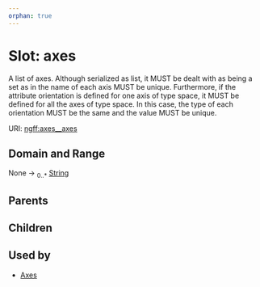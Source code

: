 ```yaml
---
orphan: true
---
```


# Slot: axes

A list of axes. Although serialized as list, it MUST be dealt with as being a set as in the name of each axis MUST be unique. Furthermore, if the attribute orientation is defined for one axis of type space, it MUST be defined for all the axes of type space. In this case, the type of each orientation MUST be the same and the value MUST be unique.

URI: [ngff:axes__axes](https://w3id.org/ome/ngff/axes__axes)


## Domain and Range

None &#8594;  <sub>0..\*</sub> [String](types/String.md)

## Parents


## Children


## Used by

 * [Axes](Axes.md)

